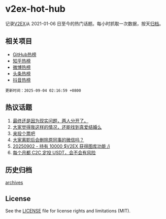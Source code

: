 # v2ex-hot-hub

 记录[V2EX](https://www.v2ex.com/)从 2021-01-06 日至今的热门话题。每小时抓取一次数据，按天[归档](archives)。
 
 ## 相关项目

- [GitHub热榜](https://github.com/lonnyzhang423/github-hot-hub)
- [知乎热榜](https://github.com/lonnyzhang423/zhihu-hot-hub)
- [微博热榜](https://github.com/lonnyzhang423/weibo-hot-hub)
- [头条热榜](https://github.com/lonnyzhang423/toutiao-hot-hub)
- [抖音热榜](https://github.com/lonnyzhang423/douyin-hot-hub)


 `更新时间：2025-09-04 02:16:59 +0800`

## 热议话题

1. [最终还是因为现实问题，两人分开了。](https://www.v2ex.com/t/1156743)
1. [大家觉得我这样的情况，还能找到真爱结婚么](https://www.v2ex.com/t/1156760)
1. [来投个票吧](https://www.v2ex.com/t/1156704)
1. [大家离职后会删除原同事的微信吗？](https://www.v2ex.com/t/1156780)
1. [20250902 - 持有 10000 $V2EX 获得图库功能 /i](https://www.v2ex.com/t/1156703)
1. [每个月都 C2C 定投 USDT，会不会有风险](https://www.v2ex.com/t/1156731)

## 历史归档

[archives](archives)

## License

See the [LICENSE](LICENSE) file for license rights and limitations (MIT).
